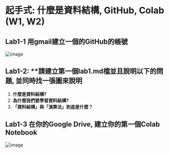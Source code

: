 #  起手式: 什麼是資料結構, GitHub, Colab (W1, W2)

##  Lab1-1 用gmail建立一個的GitHub的帳號
![image](https://user-images.githubusercontent.com/100061545/155869662-9ce71c69-a0ae-4233-8cac-3cf496837190.png)

##  Lab1-2: **請建立第一個lab1.md檔並且說明以下的問題, 並同時找一張圖來說明

1. **什麼是資料結構?**
2. **為什麼我們要學習資料結構?**
3. **「資料結構」與「演算法」到底是什麼？**


## Lab1-3 在你的Google Drive, 建立你的第一個Colab Notebook
![image](https://user-images.githubusercontent.com/100061545/155870196-e0cabc0c-10c4-4315-984f-4187b3009889.png)

